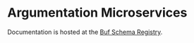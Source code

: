 # Argumentation Microservices

Documentation is hosted at the [Buf Schema Registry](https://buf.build/recap/arg-services/docs).
